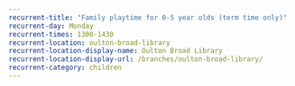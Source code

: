 ```yaml
---
recurrent-title: "Family playtime for 0-5 year olds (term time only)"
recurrent-day: Monday
recurrent-times: 1300-1430
recurrent-location: oulton-broad-library
recurrent-location-display-name: Oulton Broad Library
recurrent-location-display-url: /branches/oulton-broad-library/
recurrent-category: children
---
```

